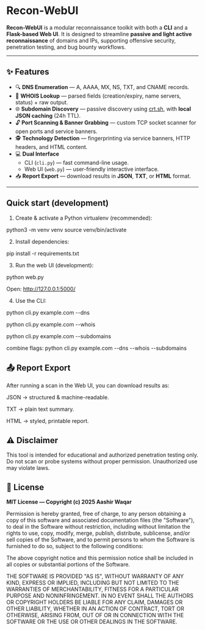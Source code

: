 # Recon-WebUI

**Recon-WebUI** is a modular reconnaissance toolkit with both a **CLI** and a **Flask-based Web UI**. It is designed to streamline **passive and light active reconnaissance** of domains and IPs, supporting offensive security, penetration testing, and bug bounty workflows.

---

## ✨ Features

- 🔍 **DNS Enumeration** — A, AAAA, MX, NS, TXT, and CNAME records.
- 📑 **WHOIS Lookup** — parsed fields (creation/expiry, name servers, status) + raw output.
- 🌐 **Subdomain Discovery** — passive discovery using [crt.sh](https://crt.sh), with **local JSON caching** (24h TTL).
- 🔓 **Port Scanning & Banner Grabbing** — custom TCP socket scanner for open ports and service banners.
- 🕵️ **Technology Detection** — fingerprinting via service banners, HTTP headers, and HTML content.
- 💻 **Dual Interface**
  - CLI (`cli.py`) — fast command-line usage.
  - Web UI (`web.py`) — user-friendly interactive interface.
- 📥 **Report Export** — download results in **JSON**, **TXT**, or **HTML** format.

---

## Quick start (development)

1. Create & activate a Python virtualenv (recommended):

python3 -m venv venv
source venv/bin/activate

2. Install dependencies:

pip install -r requirements.txt

3. Run the web UI (development):

python web.py

Open: http://127.0.0.1:5000/

4. Use the CLI:

python cli.py example.com --dns

python cli.py example.com --whois

python cli.py example.com --subdomains

combine flags: python cli.py example.com --dns --whois --subdomains


## 📤 Report Export

After running a scan in the Web UI, you can download results as:

JSON → structured & machine-readable.

TXT → plain text summary.

HTML → styled, printable report.

## ⚠️ Disclaimer

This tool is intended for educational and authorized penetration testing only.
Do not scan or probe systems without proper permission. Unauthorized use may violate laws.

## 📜 License
**MIT License — Copyright (c) 2025 Aashir Waqar**

Permission is hereby granted, free of charge, to any person obtaining a copy
of this software and associated documentation files (the "Software"), to deal
in the Software without restriction, including without limitation the rights
to use, copy, modify, merge, publish, distribute, sublicense, and/or sell
copies of the Software, and to permit persons to whom the Software is
furnished to do so, subject to the following conditions:

The above copyright notice and this permission notice shall be included in all
copies or substantial portions of the Software.

THE SOFTWARE IS PROVIDED "AS IS", WITHOUT WARRANTY OF ANY KIND, EXPRESS OR
IMPLIED, INCLUDING BUT NOT LIMITED TO THE WARRANTIES OF MERCHANTABILITY,
FITNESS FOR A PARTICULAR PURPOSE AND NONINFRINGEMENT. IN NO EVENT SHALL THE
AUTHORS OR COPYRIGHT HOLDERS BE LIABLE FOR ANY CLAIM, DAMAGES OR OTHER
LIABILITY, WHETHER IN AN ACTION OF CONTRACT, TORT OR OTHERWISE, ARISING FROM,
OUT OF OR IN CONNECTION WITH THE SOFTWARE OR THE USE OR OTHER DEALINGS IN THE
SOFTWARE.
